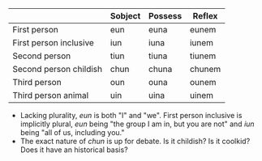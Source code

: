 |                        | Sobject | Possess | Reflex |
| ---------------------- | ------- | ------- | ------ |
| First person           | eun     | euna    | eunem  |
| First person inclusive | iun     | iuna    | iunem  |
| Second person          | tiun    | tiuna   | tiunem |
| Second person childish | chun    | chuna   | chunem |
| Third person           | oun     | ouna    | ounem  |
| Third person animal    | uin     | uina    | uinem  |

* Lacking plurality, *eun* is both "I" and "we". First person inclusive is implicitly plural, *eun* being "the group I am in, but you are not" and *iun* being "all of us, including you."
* The exact nature of *chun* is up for debate. Is it childish? Is it coolkid? Does it have an historical basis?
